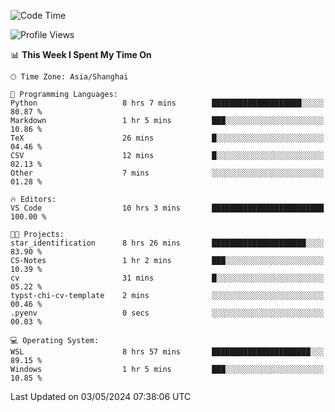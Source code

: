 <!--START_SECTION:waka-->
![Code Time](http://img.shields.io/badge/Code%20Time-1%2C654%20hrs%2053%20mins-blue)

![Profile Views](http://img.shields.io/badge/Profile%20Views-4-blue)

📊 **This Week I Spent My Time On** 

```text
🕑︎ Time Zone: Asia/Shanghai

💬 Programming Languages: 
Python                   8 hrs 7 mins        ████████████████████░░░░░   80.87 % 
Markdown                 1 hr 5 mins         ███░░░░░░░░░░░░░░░░░░░░░░   10.86 % 
TeX                      26 mins             █░░░░░░░░░░░░░░░░░░░░░░░░   04.46 % 
CSV                      12 mins             █░░░░░░░░░░░░░░░░░░░░░░░░   02.13 % 
Other                    7 mins              ░░░░░░░░░░░░░░░░░░░░░░░░░   01.28 % 

🔥 Editors: 
VS Code                  10 hrs 3 mins       █████████████████████████   100.00 % 

🐱‍💻 Projects: 
star_identification      8 hrs 26 mins       █████████████████████░░░░   83.90 % 
CS-Notes                 1 hr 2 mins         ███░░░░░░░░░░░░░░░░░░░░░░   10.39 % 
cv                       31 mins             █░░░░░░░░░░░░░░░░░░░░░░░░   05.22 % 
typst-chi-cv-template    2 mins              ░░░░░░░░░░░░░░░░░░░░░░░░░   00.46 % 
.pyenv                   0 secs              ░░░░░░░░░░░░░░░░░░░░░░░░░   00.03 % 

💻 Operating System: 
WSL                      8 hrs 57 mins       ██████████████████████░░░   89.15 % 
Windows                  1 hr 5 mins         ███░░░░░░░░░░░░░░░░░░░░░░   10.85 % 
```


 Last Updated on 03/05/2024 07:38:06 UTC
<!--END_SECTION:waka-->